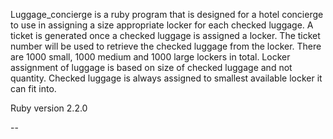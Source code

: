 Luggage_concierge is a ruby program that is designed for a hotel concierge to use in assigning a size appropriate locker for each checked luggage. A ticket is generated once a checked luggage is assigned a locker. The ticket number will be used to retrieve the checked luggage from the locker. There are 1000 small, 1000 medium and 1000 large lockers in total. Locker assignment of luggage is based on size of checked luggage and not quantity. Checked luggage is always assigned to smallest available locker it can fit into.

Ruby version 2.2.0 

--